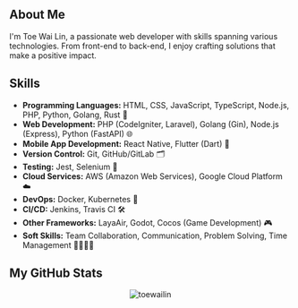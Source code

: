 ## About Me

I'm Toe Wai Lin, a passionate web developer with skills spanning various technologies. From front-end to back-end, I enjoy crafting solutions that make a positive impact.

## Skills

- **Programming Languages:** HTML, CSS, JavaScript, TypeScript, Node.js, PHP, Python, Golang, Rust 🚀
- **Web Development:** PHP (CodeIgniter, Laravel), Golang (Gin), Node.js (Express), Python (FastAPI) 🌐
- **Mobile App Development:** React Native, Flutter (Dart) 📱
- **Version Control:** Git, GitHub/GitLab 🗂️
- **Testing:** Jest, Selenium 🧪
- **Cloud Services:** AWS (Amazon Web Services), Google Cloud Platform ☁️
- **DevOps:** Docker, Kubernetes 🐳
- **CI/CD:** Jenkins, Travis CI 🛠️
- **Other Frameworks:** LayaAir, Godot, Cocos (Game Development) 🎮
- **Soft Skills:** Team Collaboration, Communication, Problem Solving, Time Management 🤝💬💡⏰

## My GitHub Stats

<p align="center">
  <img src="https://github-readme-stats.vercel.app/api?username=toewailin&show_icons=true&theme=gotham" alt="toewailin" />
</p>
